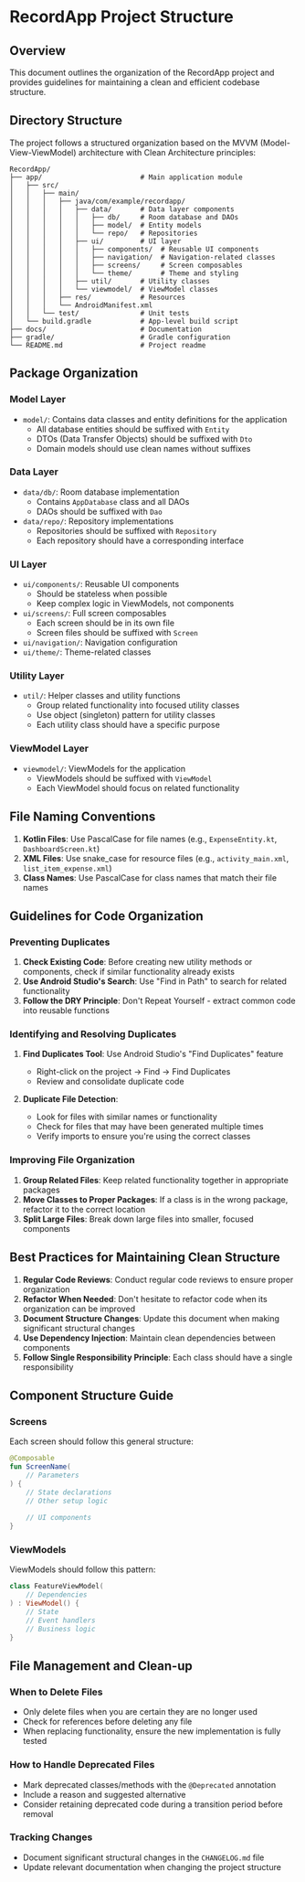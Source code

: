# RecordApp Project Structure

## Overview
This document outlines the organization of the RecordApp project and provides guidelines for maintaining a clean and efficient codebase structure.

## Directory Structure

The project follows a structured organization based on the MVVM (Model-View-ViewModel) architecture with Clean Architecture principles:

```
RecordApp/
├── app/                        # Main application module
│   ├── src/
│   │   ├── main/
│   │   │   ├── java/com/example/recordapp/
│   │   │   │   ├── data/       # Data layer components
│   │   │   │   │   ├── db/     # Room database and DAOs
│   │   │   │   │   ├── model/  # Entity models
│   │   │   │   │   └── repo/   # Repositories
│   │   │   │   ├── ui/         # UI layer
│   │   │   │   │   ├── components/  # Reusable UI components
│   │   │   │   │   ├── navigation/  # Navigation-related classes
│   │   │   │   │   ├── screens/     # Screen composables
│   │   │   │   │   └── theme/       # Theme and styling
│   │   │   │   ├── util/       # Utility classes
│   │   │   │   └── viewmodel/  # ViewModel classes
│   │   │   ├── res/            # Resources
│   │   │   └── AndroidManifest.xml
│   │   └── test/               # Unit tests
│   └── build.gradle            # App-level build script
├── docs/                       # Documentation
├── gradle/                     # Gradle configuration
└── README.md                   # Project readme
```

## Package Organization

### Model Layer
- `model/`: Contains data classes and entity definitions for the application
  - All database entities should be suffixed with `Entity`
  - DTOs (Data Transfer Objects) should be suffixed with `Dto`
  - Domain models should use clean names without suffixes

### Data Layer
- `data/db/`: Room database implementation
  - Contains `AppDatabase` class and all DAOs
  - DAOs should be suffixed with `Dao`
- `data/repo/`: Repository implementations
  - Repositories should be suffixed with `Repository`
  - Each repository should have a corresponding interface

### UI Layer
- `ui/components/`: Reusable UI components
  - Should be stateless when possible
  - Keep complex logic in ViewModels, not components
- `ui/screens/`: Full screen composables
  - Each screen should be in its own file
  - Screen files should be suffixed with `Screen`
- `ui/navigation/`: Navigation configuration
- `ui/theme/`: Theme-related classes

### Utility Layer
- `util/`: Helper classes and utility functions
  - Group related functionality into focused utility classes
  - Use object (singleton) pattern for utility classes
  - Each utility class should have a specific purpose

### ViewModel Layer
- `viewmodel/`: ViewModels for the application
  - ViewModels should be suffixed with `ViewModel`
  - Each ViewModel should focus on related functionality

## File Naming Conventions

1. **Kotlin Files**: Use PascalCase for file names (e.g., `ExpenseEntity.kt`, `DashboardScreen.kt`)
2. **XML Files**: Use snake_case for resource files (e.g., `activity_main.xml`, `list_item_expense.xml`)
3. **Class Names**: Use PascalCase for class names that match their file names

## Guidelines for Code Organization

### Preventing Duplicates
1. **Check Existing Code**: Before creating new utility methods or components, check if similar functionality already exists
2. **Use Android Studio's Search**: Use "Find in Path" to search for related functionality
3. **Follow the DRY Principle**: Don't Repeat Yourself - extract common code into reusable functions

### Identifying and Resolving Duplicates
1. **Find Duplicates Tool**: Use Android Studio's "Find Duplicates" feature
   - Right-click on the project → Find → Find Duplicates
   - Review and consolidate duplicate code

2. **Duplicate File Detection**:
   - Look for files with similar names or functionality
   - Check for files that may have been generated multiple times
   - Verify imports to ensure you're using the correct classes

### Improving File Organization
1. **Group Related Files**: Keep related functionality together in appropriate packages
2. **Move Classes to Proper Packages**: If a class is in the wrong package, refactor it to the correct location
3. **Split Large Files**: Break down large files into smaller, focused components

## Best Practices for Maintaining Clean Structure

1. **Regular Code Reviews**: Conduct regular code reviews to ensure proper organization
2. **Refactor When Needed**: Don't hesitate to refactor code when its organization can be improved
3. **Document Structure Changes**: Update this document when making significant structural changes
4. **Use Dependency Injection**: Maintain clean dependencies between components
5. **Follow Single Responsibility Principle**: Each class should have a single responsibility

## Component Structure Guide

### Screens
Each screen should follow this general structure:
```kotlin
@Composable
fun ScreenName(
    // Parameters
) {
    // State declarations
    // Other setup logic
    
    // UI components
}
```

### ViewModels
ViewModels should follow this pattern:
```kotlin
class FeatureViewModel(
    // Dependencies
) : ViewModel() {
    // State
    // Event handlers
    // Business logic
}
```

## File Management and Clean-up

### When to Delete Files
- Only delete files when you are certain they are no longer used
- Check for references before deleting any file
- When replacing functionality, ensure the new implementation is fully tested

### How to Handle Deprecated Files
- Mark deprecated classes/methods with the `@Deprecated` annotation
- Include a reason and suggested alternative
- Consider retaining deprecated code during a transition period before removal

### Tracking Changes
- Document significant structural changes in the `CHANGELOG.md` file
- Update relevant documentation when changing the project structure 